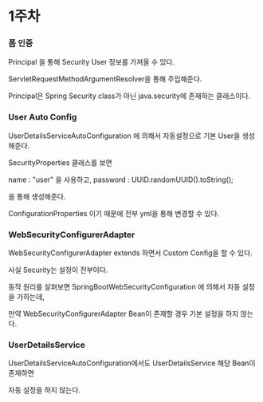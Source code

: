 # 1주차 

### 폼 인증 

Principal 을 통해 Security User 정보를 가져올 수 있다. 

ServletRequestMethodArgumentResolver을 통해 주입해준다.

Principal은 Spring Security class가 아닌 java.security에 존재하는 클래스이다. 


### User Auto Config

UserDetailsServiceAutoConfiguration 에 의해서 자동설정으로 기본 User을 생성해준다.

SecurityProperties 클래스를 보면 

name : "user" 을 사용하고, password : UUID.randomUUID().toString();

을 통해 생성해준다. 

ConfigurationProperties 이기 때문에 전부 yml을 통해 변경할 수 있다. 


### WebSecurityConfigurerAdapter 

WebSecurityConfigurerAdapter extends 하면서 Custom Config을 할 수 있다. 

사실 Security는 설정이 전부이다. 


동작 원리를 살펴보면 SpringBootWebSecurityConfiguration 에 의해서 자동 설정을 가하는데, 

만약 WebSecurityConfigurerAdapter Bean이 존재할 경우 기본 설정을 하지 않는다. 


### UserDetailsService

UserDetailsServiceAutoConfiguration에서도 UserDetailsService 해당 Bean이 존재하면 

자동 설정을 하지 않는다.






